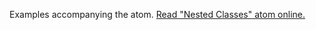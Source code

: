 

Examples accompanying the atom.
[Read "Nested Classes" atom online.](https://stepik.org/lesson/350622/step/1)
